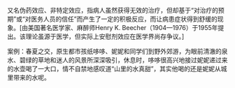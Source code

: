 

又名伪药效应、非特定效应，指病人虽然获得无效的治疗，但却基于“对治疗的预期”或“对医务人员的信任”而产生了一定的积极反应，而让病患症状得到舒缓的现象。[由美国著名医学家、麻醉师Henry K. Beecher（1904—1976）于1955年提出。该理论虽源于医学，但实际上安慰剂效应在医学界尚存争议。]

案例：春夏之交，原生都市孩纸哆哆、妮妮和同学们到野外郊游，为眼前清澈的泉水、碧绿的草地和迷人的风景所深深吸引，休息时，哆哆很高兴地接过妮妮递过来的水壶喝了一大口，情不自禁地感叹道“山里的水真甜”，其实他喝的还是妮妮从城里带来的水呢。
